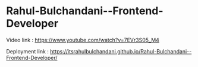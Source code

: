 # Rahul-Bulchandani--Frontend-Developer
Video link : https://www.youtube.com/watch?v=7EVr3S05_M4

Deployment link : https://itsrahulbulchandani.github.io/Rahul-Bulchandani--Frontend-Developer/
